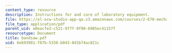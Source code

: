 ```yaml
---
content_type: resource
description: Instructions for and care of laboratory equipment.
file: https://ol-ocw-studio-app-qa.s3.amazonaws.com/courses/2-670-mechanical-engineering-tools-january-iap-2004/6eb93981f67b5338b0430d1b74ac821c_bandsaw.pdf
file_type: application/pdf
parent_uid: e8eacfe3-c521-977f-9f90-6985ec41157f
resourcetype: Document
title: bandsaw.pdf
uid: 6eb93981-f67b-5338-b043-0d1b74ac821c
---
```

